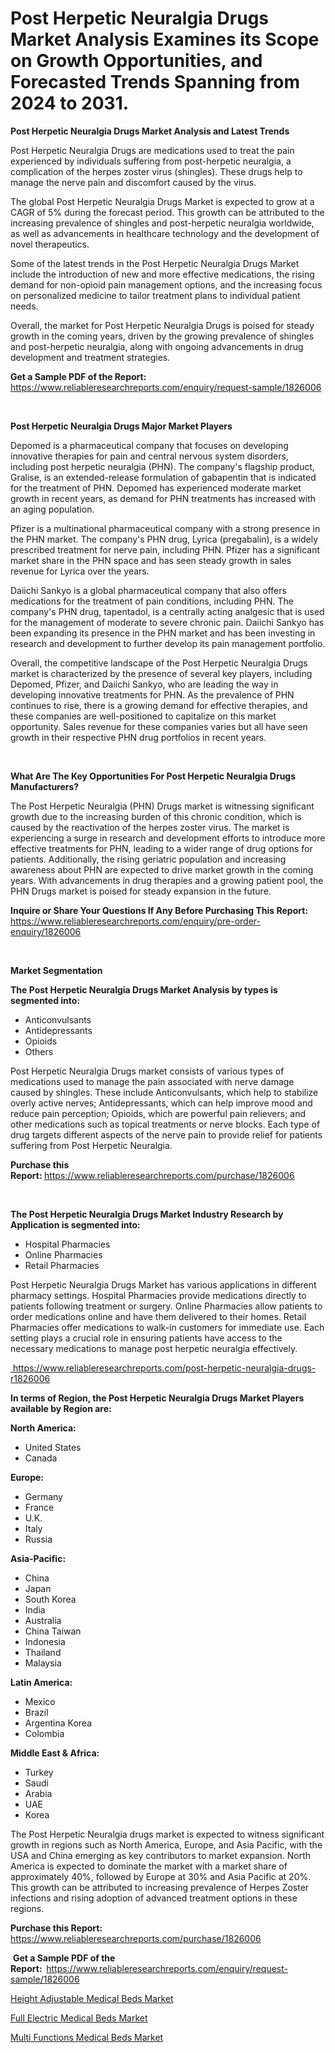 <p><h1>Post Herpetic Neuralgia Drugs Market Analysis Examines its Scope on Growth Opportunities, and Forecasted Trends Spanning from 2024 to 2031.</h1></p><p><strong>Post Herpetic Neuralgia Drugs Market Analysis and Latest Trends</strong></p>
<p><p>Post Herpetic Neuralgia Drugs are medications used to treat the pain experienced by individuals suffering from post-herpetic neuralgia, a complication of the herpes zoster virus (shingles). These drugs help to manage the nerve pain and discomfort caused by the virus.</p><p>The global Post Herpetic Neuralgia Drugs Market is expected to grow at a CAGR of 5% during the forecast period. This growth can be attributed to the increasing prevalence of shingles and post-herpetic neuralgia worldwide, as well as advancements in healthcare technology and the development of novel therapeutics.</p><p>Some of the latest trends in the Post Herpetic Neuralgia Drugs Market include the introduction of new and more effective medications, the rising demand for non-opioid pain management options, and the increasing focus on personalized medicine to tailor treatment plans to individual patient needs.</p><p>Overall, the market for Post Herpetic Neuralgia Drugs is poised for steady growth in the coming years, driven by the growing prevalence of shingles and post-herpetic neuralgia, along with ongoing advancements in drug development and treatment strategies.</p></p>
<p><strong>Get a Sample PDF of the Report:&nbsp;</strong> <a href="https://www.reliableresearchreports.com/enquiry/request-sample/1826006">https://www.reliableresearchreports.com/enquiry/request-sample/1826006</a></p>
<p>&nbsp;</p>
<p><strong>Post Herpetic Neuralgia Drugs Major Market Players</strong></p>
<p><p>Depomed is a pharmaceutical company that focuses on developing innovative therapies for pain and central nervous system disorders, including post herpetic neuralgia (PHN). The company's flagship product, Gralise, is an extended-release formulation of gabapentin that is indicated for the treatment of PHN. Depomed has experienced moderate market growth in recent years, as demand for PHN treatments has increased with an aging population.</p><p>Pfizer is a multinational pharmaceutical company with a strong presence in the PHN market. The company's PHN drug, Lyrica (pregabalin), is a widely prescribed treatment for nerve pain, including PHN. Pfizer has a significant market share in the PHN space and has seen steady growth in sales revenue for Lyrica over the years.</p><p>Daiichi Sankyo is a global pharmaceutical company that also offers medications for the treatment of pain conditions, including PHN. The company's PHN drug, tapentadol, is a centrally acting analgesic that is used for the management of moderate to severe chronic pain. Daiichi Sankyo has been expanding its presence in the PHN market and has been investing in research and development to further develop its pain management portfolio.</p><p>Overall, the competitive landscape of the Post Herpetic Neuralgia Drugs market is characterized by the presence of several key players, including Depomed, Pfizer, and Daiichi Sankyo, who are leading the way in developing innovative treatments for PHN. As the prevalence of PHN continues to rise, there is a growing demand for effective therapies, and these companies are well-positioned to capitalize on this market opportunity. Sales revenue for these companies varies but all have seen growth in their respective PHN drug portfolios in recent years.</p></p>
<p>&nbsp;</p>
<p><strong>What Are The Key Opportunities For Post Herpetic Neuralgia Drugs Manufacturers?</strong></p>
<p><p>The Post Herpetic Neuralgia (PHN) Drugs market is witnessing significant growth due to the increasing burden of this chronic condition, which is caused by the reactivation of the herpes zoster virus. The market is experiencing a surge in research and development efforts to introduce more effective treatments for PHN, leading to a wider range of drug options for patients. Additionally, the rising geriatric population and increasing awareness about PHN are expected to drive market growth in the coming years. With advancements in drug therapies and a growing patient pool, the PHN Drugs market is poised for steady expansion in the future.</p></p>
<p><strong>Inquire or Share Your Questions If Any Before Purchasing This Report:</strong> <a href="https://www.reliableresearchreports.com/enquiry/pre-order-enquiry/1826006">https://www.reliableresearchreports.com/enquiry/pre-order-enquiry/1826006</a></p>
<p>&nbsp;</p>
<p><strong>Market Segmentation</strong></p>
<p><strong>The Post Herpetic Neuralgia Drugs Market Analysis by types is segmented into:</strong></p>
<p><ul><li>Anticonvulsants</li><li>Antidepressants</li><li>Opioids</li><li>Others</li></ul></p>
<p><p>Post Herpetic Neuralgia Drugs market consists of various types of medications used to manage the pain associated with nerve damage caused by shingles. These include Anticonvulsants, which help to stabilize overly active nerves; Antidepressants, which can help improve mood and reduce pain perception; Opioids, which are powerful pain relievers; and other medications such as topical treatments or nerve blocks. Each type of drug targets different aspects of the nerve pain to provide relief for patients suffering from Post Herpetic Neuralgia.</p></p>
<p><strong>Purchase this Report:&nbsp;</strong><a href="https://www.reliableresearchreports.com/purchase/1826006">https://www.reliableresearchreports.com/purchase/1826006</a></p>
<p>&nbsp;</p>
<p><strong>The Post Herpetic Neuralgia Drugs Market Industry Research by Application is segmented into:</strong></p>
<p><ul><li>Hospital Pharmacies</li><li>Online Pharmacies</li><li>Retail Pharmacies</li></ul></p>
<p><p>Post Herpetic Neuralgia Drugs Market has various applications in different pharmacy settings. Hospital Pharmacies provide medications directly to patients following treatment or surgery. Online Pharmacies allow patients to order medications online and have them delivered to their homes. Retail Pharmacies offer medications to walk-in customers for immediate use. Each setting plays a crucial role in ensuring patients have access to the necessary medications to manage post herpetic neuralgia effectively.</p></p>
<p><a href="https://www.reliableresearchreports.com/post-herpetic-neuralgia-drugs-r1826006">&nbsp;https://www.reliableresearchreports.com/post-herpetic-neuralgia-drugs-r1826006</a></p>
<p><strong>In terms of Region, the Post Herpetic Neuralgia Drugs Market Players available by Region are:</strong></p>
<p>
    <p> <strong> North America: </strong>
        <ul>
            <li>United States</li>
            <li>Canada</li>
        </ul>
        </p> 
    <p> <strong> Europe: </strong>
        <ul>
            <li>Germany</li>
            <li>France</li>
            <li>U.K.</li>
            <li>Italy</li>
            <li>Russia</li>
        </ul>
        </p> 
    <p> <strong> Asia-Pacific: </strong>
        <ul>
            <li>China</li>
            <li>Japan</li>
            <li>South Korea</li>
            <li>India</li>
            <li>Australia</li>
            <li>China Taiwan</li>
            <li>Indonesia</li>
            <li>Thailand</li>
            <li>Malaysia</li>
        </ul>
        </p> 
    <p> <strong> Latin America: </strong>
        <ul>
            <li>Mexico</li>
            <li>Brazil</li>
            <li>Argentina Korea</li>
            <li>Colombia</li>
        </ul>
        </p> 
    <p> <strong> Middle East & Africa: </strong>
        <ul>
            <li>Turkey</li>
            <li>Saudi</li>
            <li>Arabia</li>
            <li>UAE</li>
            <li>Korea</li>
        </ul>
    </p>
    </p>
<p><p>The Post Herpetic Neuralgia drugs market is expected to witness significant growth in regions such as North America, Europe, and Asia Pacific, with the USA and China emerging as key contributors to market expansion. North America is expected to dominate the market with a market share of approximately 40%, followed by Europe at 30% and Asia Pacific at 20%. This growth can be attributed to increasing prevalence of Herpes Zoster infections and rising adoption of advanced treatment options in these regions.</p></p>
<p><strong>Purchase this Report: </strong><a href="https://www.reliableresearchreports.com/purchase/1826006">https://www.reliableresearchreports.com/purchase/1826006</a></p>
<p>&nbsp;<strong>Get a Sample PDF of the Report:&nbsp;&nbsp;</strong><a href="https://www.reliableresearchreports.com/enquiry/request-sample/1826006">https://www.reliableresearchreports.com/enquiry/request-sample/1826006</a></p>
<p><strong></strong></p>
<p><p><a href="https://view.publitas.com/reportprime-1/height-adjustable-medical-beds-market-exploring-market-share-market-trends-and-future-growth/">Height Adjustable Medical Beds Market</a></p><p><a href="https://view.publitas.com/reportprime-1/full-electric-medical-beds-market-trends-and-market-analysis-forecasted-for-period-2024-2031/">Full Electric Medical Beds Market</a></p><p><a href="https://view.publitas.com/reportprime-1/multi-functions-medical-beds-market-trends-forecast-and-competitive-analysis-to-2031/">Multi Functions Medical Beds Market</a></p></p>